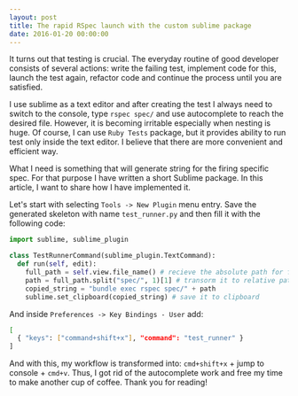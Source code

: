 ```yaml
---
layout: post
title: The rapid RSpec launch with the custom sublime package
date: 2016-01-20 00:00:00
---
```

It turns out that testing is crucial. The everyday routine of good developer consists of several actions: write the failing test, implement code for this, launch the test again, refactor code and continue the process until you are satisfied.

I use sublime as a text editor and after creating the test I always need to switch to the console, type `rspec spec/` and use autocomplete to reach the desired file. However, it is becoming irritable especially when nesting is huge. Of course, I can use `Ruby Tests` package, but it provides ability to run test only inside the text editor. I believe that there are more convenient and efficient way.

What I need is something that will generate string for the firing specific spec. For that purpose I have written a short Sublime package. In this article, I want to share how I have implemented it.

Let's start with selecting `Tools -> New Plugin` menu entry. Save the generated skeleton with name `test_runner.py` and then fill it with the following code:

```python
import sublime, sublime_plugin

class TestRunnerCommand(sublime_plugin.TextCommand):
  def run(self, edit):
    full_path = self.view.file_name() # recieve the absolute path for file
    path = full_path.split("spec/", 1)[1] # transorm it to relative path for the easy reading
    copied_string = "bundle exec rspec spec/" + path
    sublime.set_clipboard(copied_string) # save it to clipboard
```

And inside `Preferences -> Key Bindings - User` add:

```bash
[
  { "keys": ["command+shift+x"], "command": "test_runner" }
]
```

And with this, my workflow is transformed into: `cmd+shift+x` + jump to console + `cmd+v`. Thus, I got rid of the autocomplete work and free my time to make another cup of coffee. Thank you for reading!
